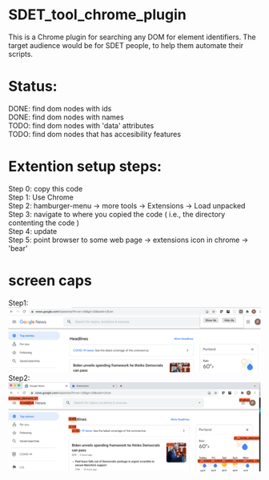 # SDET_tool_chrome_plugin

This is a Chrome plugin for searching any DOM for element identifiers. The target audience would be for SDET people, to help them automate their scripts.

# Status:  
DONE: find dom nodes with ids    
DONE: find dom nodes with names  
TODO: find dom nodes with 'data' attributes  
TODO: find dom nodes that has accesibility features  

# Extention setup steps:   
Step 0: copy this code   
Step 1: Use Chrome  
Step 2: hamburger-menu -> more tools -> Extensions -> Load unpacked     
Step 3: navigate to where you copied the code ( i.e., the directory contenting the code )  
Step 4: update    
Step 5: point browser to some web page -> extensions icon in chrome -> 'bear'  

# screen caps
Step1:  
![Step1 screen cap](sdet_step1.png?raw=true "step1 screen cap")  
Step2:  
![Step2 screen cap](sdet_step2.png?raw=true "step2 screen cap")


